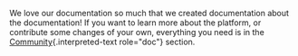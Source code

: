 We love our documentation so much that we created documentation about
the documentation! If you want to learn more about the platform, or
contribute some changes of your own, everything you need is in the
[Community](/docs/community/documentation){.interpreted-text role="doc"} section.
